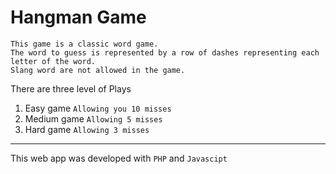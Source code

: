 # Hangman Game
```
This game is a classic word game.
The word to guess is represented by a row of dashes representing each letter of the word. 
Slang word are not allowed in the game.
```
There are three level of Plays

1. Easy game  ```Allowing you 10 misses```
1. Medium game ```Allowing 5 misses```
1. Hard game ```Allowing 3 misses```
___

This web app was developed with ```PHP``` and ```Javascipt```
